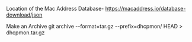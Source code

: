 Location of the Mac Address Database-
	https://macaddress.io/database-download/json

Make an Archive
	git archive --format=tar.gz  --prefix=dhcpmon/ HEAD > dhcpmon.tar.gz
